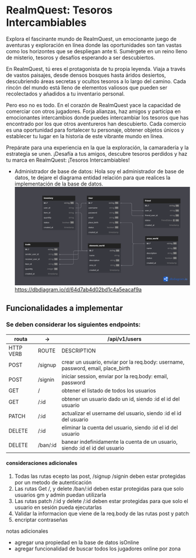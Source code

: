 # RealmQuest: Tesoros Intercambiables

Explora el fascinante mundo de RealmQuest, un emocionante juego de aventuras y exploración en línea
donde las oportunidades son tan vastas como los horizontes que se despliegan ante ti.
Sumérgete en un reino lleno de misterio, tesoros y desafíos esperando a ser descubiertos.

En RealmQuest, tú eres el protagonista de tu propia leyenda. Viaja a través de vastos paisajes,
desde densos bosques hasta áridos desiertos, descubriendo áreas secretas y ocultos tesoros
a lo largo del camino. Cada rincón del mundo está lleno de elementos valiosos que pueden ser
recolectados y añadidos a tu inventario personal.

Pero eso no es todo. En el corazón de RealmQuest yace la capacidad de comerciar con otros jugadores.
Forja alianzas, haz amigos y participa en emocionantes intercambios donde puedes intercambiar los
tesoros que has encontrado por los que otros aventureros han descubierto. Cada comercio es una
oportunidad para fortalecer tu personaje, obtener objetos únicos y establecer tu lugar en la
historia de este vibrante mundo en línea.

Prepárate para una experiencia en la que la exploración, la camaradería y la estrategia se unen.
¡Desafía a tus amigos, descubre tesoros perdidos
y haz tu marca en RealmQuest: ¡Tesoros Intercambiables!

- Administrador de base de datos:
  Hola soy el administrador de base de datos, te dejare el diagrama entidad relación
  para que realices la implementación de la base de datos.
  ![Diagrama entidad Relación](pictures/RealmQuest.png)
  https://dbdiagram.io/d/64d7ab4d02bd1c4a5eacaf9a

## Funcionalidades a implementar

### Se deben considerar los siguientes endpoints:

| routa     | ->       | /api/v1/users                                                                    |
| --------- | -------- | -------------------------------------------------------------------------------- |
| HTTP VERB | ROUTE    | DESCRIPTION                                                                      |
| POST      | /signup  | crear un usuario, enviar por la req.body: username, password, email, place_birth |
| POST      | /signin  | iniciar session, enviar por la req.body: email, password                         |
| GET       | /        | obtener el listado de todos los usuarios                                         |
| GET       | /:id     | obtener un usuario dado un id, siendo :id el id del usuario                      |
| PATCH     | /:id     | actualizar el username del usuario, siendo :id el id del usuario                 |
| DELETE    | /:id     | eliminar la cuenta del usuario, siendo :id el id del usuario                     |
| DELETE    | /ban/:id | banear indefinidamente la cuenta de un usuario, siendo :id el id del usuario     |

#### consideraciones adicionales

1. Todas las rutas ecepto las post, /signup /signin deben estar protegidas por un metodo de autenticación
2. Las rutas Get /, y delete /ban/:id deben estar protegidas para que solo usuarios gm y admin puedan utilizarla
3. Las rutas patch /:id y delete /:id deben estar protegidas para que solo el usuario en sesión pueda ejecutarlas
4. Validar la informacion que viene de la req.body de las rutas post y patch
5. encriptar contraseñas

notas adicionales

- agregar una propiedad en la base de datos isOnline
- agregar funcionalidad de buscar todos los jugadores online por zona
